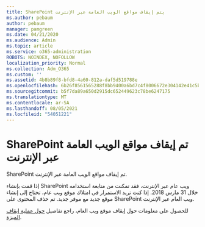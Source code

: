 ```yaml
---
title: SharePoint يتم إيقاف مواقع الويب العامة عبر الإنترنت
ms.author: pebaum
author: pebaum
manager: pamgreen
ms.date: 04/21/2020
ms.audience: Admin
ms.topic: article
ms.service: o365-administration
ROBOTS: NOINDEX, NOFOLLOW
localization_priority: Normal
ms.collection: Adm_O365
ms.custom: ''
ms.assetid: 4b8b89f8-bfd8-4a60-812a-daf5d519788e
ms.openlocfilehash: 6b26f8561565288f8bb9400a6bd7c4f8006672e304142e41c5b92088036e88bd
ms.sourcegitcommit: b5f7da89a650d2915dc652449623c78be6247175
ms.translationtype: MT
ms.contentlocale: ar-SA
ms.lasthandoff: 08/05/2021
ms.locfileid: "54051221"
---
```

# <a name="sharepoint-online-public-websites-have-been-discontinued"></a>SharePoint تم إيقاف مواقع الويب العامة عبر الإنترنت

SharePoint تم إيقاف مواقع الويب العامة عبر الإنترنت.

إذا قمت بإنشاء SharePoint ويب عام عبر الإنترنت، فقد تمكنت من متابعة استخدامه خلال 31 مارس 2018. إذا كنت تريد الاستمرار في امتلاك موقع ويب عام، تحتاج إلى إنشاء موقع جديد مع موفر جديد. تم حذف المحتوى على SharePoint ويب العام عبر الإنترنت.

للحصول على معلومات حول إيقاف موقع ويب العام، راجع تفاصيل [حول عملية إيقاف الميزة](https://go.microsoft.com/fwlink/?linkid=866980).

